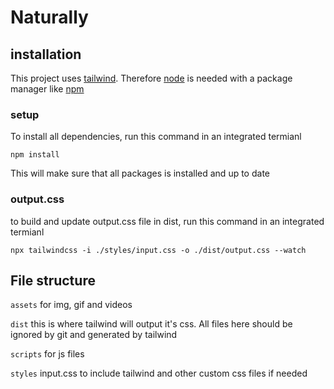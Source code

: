 # Naturally

## installation
This project uses [tailwind](https://tailwindcss.com). Therefore [node](https://nodejs.dev/en/) is needed with a package manager like [npm](https://www.npmjs.com)

### setup
To install all dependencies, run this command in an integrated termianl
```
npm install
```
This will make sure that all packages is installed and up to date

### output.css
to build and update output.css file in dist, run this command in an integrated termianl
```
npx tailwindcss -i ./styles/input.css -o ./dist/output.css --watch
```

## File structure
`assets` for img, gif and videos  

`dist` this is where tailwind will output it's css. All files here should be ignored by git and generated by tailwind

`scripts` for js files

`styles` input.css to include tailwind and other custom css files if needed